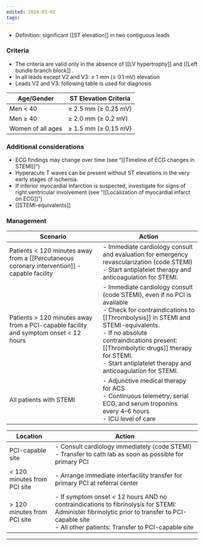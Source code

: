 ```yaml
---
edited: 2024-03-02
tags:
---
```

- Definition: significant [[ST elevation]] in two contiguous leads
### Criteria
- The criteria are valid only in the absence of [[LV hypertrophy]] and [[Left bundle branch block]] .
- In all leads except V2 and V3: ≥ 1 mm (≥ 0.1 mV)  elevation
- Leads V2 and V3: following table is used for diagnosis 

| Age/Gender        | ST Elevation Criteria |
| ----------------- | --------------------- |
| Men < 40          | ≥ 2.5 mm (≥ 0.25 mV)  |
| Men ≥ 40          | ≥ 2.0 mm (≥ 0.2 mV)   |
| Women of all ages | ≥ 1.5 mm (≥ 0.15 mV)  |

### Additional considerations
- ECG findings may change over time (see “[[Timeline of ECG changes in STEMI]]”)
- Hyperacute T waves can be present without ST elevations in the very early stages of ischemia.
- If inferior myocardial infarction is suspected, investigate for signs of right ventricular involvement (see “[[Localization of myocardial infarct on ECG]]”) 
- [[STEMI-equivalents]]

### Management
| Scenario                                                                                    | Action                                                                                                                                                                                                                                                                                                                      |
| ------------------------------------------------------------------------------------------- | --------------------------------------------------------------------------------------------------------------------------------------------------------------------------------------------------------------------------------------------------------------------------------------------------------------------------- |
| Patients < 120 minutes away from a [[Percutaneous coronary intervention]] -capable facility | - Immediate cardiology consult and evaluation for emergency revascularization (code STEMI) <br> - Start antiplatelet therapy and anticoagulation for STEMI.                                                                                                                                                                 |
| Patients > 120 minutes away from a PCI-capable facility and symptom onset < 12 hours        | - Immediate cardiology consult (code STEMI), even if no PCI is available <br> - Check for contraindications to [[Thrombolysis]] in STEMI and STEMI-equivalents. <br> - If no absolute contraindications present: [[Thrombolytic drugs]] therapy for STEMI. <br> - Start antiplatelet therapy and anticoagulation for STEMI. |
| All patients with STEMI                                                                     | - Adjunctive medical therapy for ACS <br> - Continuous telemetry, serial ECG, and serum troponins every 4–6 hours <br> - ICU level of care                                                                                                                                                                                  |

| Location                    | Action                                                                                                                                                                                                  |
| --------------------------- | ------------------------------------------------------------------------------------------------------------------------------------------------------------------------------------------------------- |
| PCI-capable site            | - Consult cardiology immediately (code STEMI)<br>- Transfer to cath lab as soon as possible for primary PCI                                                                                             |
| < 120 minutes from PCI site | - Arrange immediate interfacility transfer for primary PCI at referral center                                                                                                                           |
| > 120 minutes from PCI site | - If symptom onset < 12 hours AND no contraindications to fibrinolysis for STEMI: Administer fibrinolytic prior to transfer to PCI-capable site <br> - All other patients: Transfer to PCI-capable site |


---
